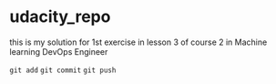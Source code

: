# udacity_repo
this is my solution for 1st exercise in lesson 3 of course 2 in Machine learning DevOps Engineer

`git add`
`git commit`
`git push`
